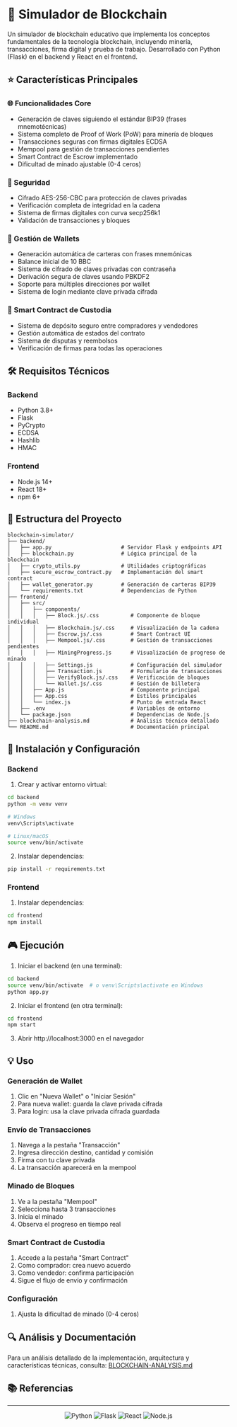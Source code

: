 # 🔗 Simulador de Blockchain

Un simulador de blockchain educativo que implementa los conceptos fundamentales de la tecnología blockchain, incluyendo minería, transacciones, firma digital y prueba de trabajo. Desarrollado con Python (Flask) en el backend y React en el frontend.

## ⭐ Características Principales

### 🌐 Funcionalidades Core
- Generación de claves siguiendo el estándar BIP39 (frases mnemotécnicas)
- Sistema completo de Proof of Work (PoW) para minería de bloques
- Transacciones seguras con firmas digitales ECDSA
- Mempool para gestión de transacciones pendientes
- Smart Contract de Escrow implementado
- Dificultad de minado ajustable (0-4 ceros)

### 🔐 Seguridad
- Cifrado AES-256-CBC para protección de claves privadas
- Verificación completa de integridad en la cadena
- Sistema de firmas digitales con curva secp256k1
- Validación de transacciones y bloques

### 💼 Gestión de Wallets
- Generación automática de carteras con frases mnemónicas
- Balance inicial de 10 BBC
- Sistema de cifrado de claves privadas con contraseña
- Derivación segura de claves usando PBKDF2
- Soporte para múltiples direcciones por wallet
- Sistema de login mediante clave privada cifrada

### 🤝 Smart Contract de Custodia
- Sistema de depósito seguro entre compradores y vendedores
- Gestión automática de estados del contrato
- Sistema de disputas y reembolsos
- Verificación de firmas para todas las operaciones

## 🛠️ Requisitos Técnicos

### Backend
- Python 3.8+
- Flask
- PyCrypto
- ECDSA
- Hashlib
- HMAC

### Frontend
- Node.js 14+
- React 18+
- npm 6+

## 📁 Estructura del Proyecto

```
blockchain-simulator/
├── backend/
│   ├── app.py                      # Servidor Flask y endpoints API
│   ├── blockchain.py               # Lógica principal de la blockchain
│   ├── crypto_utils.py             # Utilidades criptográficas
│   ├── secure_escrow_contract.py   # Implementación del smart contract
│   ├── wallet_generator.py         # Generación de carteras BIP39
│   └── requirements.txt            # Dependencias de Python
├── frontend/
│   ├── src/
│   │   ├── components/
│   │   │   ├── Block.js/.css          # Componente de bloque individual
│   │   │   ├── Blockchain.js/.css     # Visualización de la cadena
│   │   │   ├── Escrow.js/.css         # Smart Contract UI
│   │   │   ├── Mempool.js/.css        # Gestión de transacciones pendientes
│   │   │   ├── MiningProgress.js      # Visualización de progreso de minado
│   │   │   ├── Settings.js            # Configuración del simulador
│   │   │   ├── Transaction.js         # Formulario de transacciones
│   │   │   ├── VerifyBlock.js/.css    # Verificación de bloques
│   │   │   └── Wallet.js/.css         # Gestión de billetera
│   │   ├── App.js                     # Componente principal
│   │   ├── App.css                    # Estilos principales
│   │   └── index.js                   # Punto de entrada React
│   ├── .env                           # Variables de entorno
│   └── package.json                   # Dependencias de Node.js
├── blockchain-analysis.md             # Análisis técnico detallado
└── README.md                          # Documentación principal
```

## 🚀 Instalación y Configuración

### Backend

1. Crear y activar entorno virtual:
```bash
cd backend
python -m venv venv

# Windows
venv\Scripts\activate

# Linux/macOS
source venv/bin/activate
```

2. Instalar dependencias:
```bash
pip install -r requirements.txt
```

### Frontend

1. Instalar dependencias:
```bash
cd frontend
npm install
```

## 🎮 Ejecución

1. Iniciar el backend (en una terminal):
```bash
cd backend
source venv/bin/activate  # o venv\Scripts\activate en Windows
python app.py
```

2. Iniciar el frontend (en otra terminal):
```bash
cd frontend
npm start
```

3. Abrir http://localhost:3000 en el navegador
## 💡 Uso

### Generación de Wallet
1. Clic en "Nueva Wallet" o "Iniciar Sesión"
2. Para nueva wallet: guarda la clave privada cifrada
3. Para login: usa la clave privada cifrada guardada

### Envío de Transacciones
1. Navega a la pestaña "Transacción"
2. Ingresa dirección destino, cantidad y comisión
3. Firma con tu clave privada
4. La transacción aparecerá en la mempool

### Minado de Bloques
1. Ve a la pestaña "Mempool"
2. Selecciona hasta 3 transacciones
3. Inicia el minado
4. Observa el progreso en tiempo real

### Smart Contract de Custodia
1. Accede a la pestaña "Smart Contract"
2. Como comprador: crea nuevo acuerdo
3. Como vendedor: confirma participación
4. Sigue el flujo de envío y confirmación

### Configuración
1. Ajusta la dificultad de minado (0-4 ceros)
   
## 🔍 Análisis y Documentación

Para un análisis detallado de la implementación, arquitectura y características técnicas, consulta:
[BLOCKCHAIN-ANALYSIS.md](blockchain-analysis.md)

## 📚 Referencias
---
<div align="center">

![Python](https://img.shields.io/badge/Python-3776AB?style=for-the-badge&logo=python&logoColor=white)
![Flask](https://img.shields.io/badge/Flask-000000?style=for-the-badge&logo=flask&logoColor=white)
![React](https://img.shields.io/badge/React-20232A?style=for-the-badge&logo=react&logoColor=61DAFB)
![Node.js](https://img.shields.io/badge/Node.js-43853D?style=for-the-badge&logo=node.js&logoColor=white)

</div>
